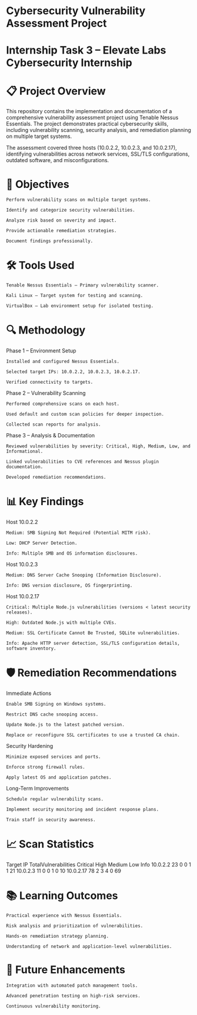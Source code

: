 # Cybersecurity Vulnerability Assessment Project

# Internship Task 3 – Elevate Labs Cybersecurity Internship
# 📋 Project Overview

This repository contains the implementation and documentation of a comprehensive vulnerability assessment project using Tenable Nessus Essentials. The project demonstrates practical cybersecurity skills, including vulnerability scanning, security analysis, and remediation planning on multiple target systems.

The assessment covered three hosts (10.0.2.2, 10.0.2.3, and 10.0.2.17), identifying vulnerabilities across network services, SSL/TLS configurations, outdated software, and misconfigurations.

# 🎯 Objectives

    Perform vulnerability scans on multiple target systems.

    Identify and categorize security vulnerabilities.

    Analyze risk based on severity and impact.

    Provide actionable remediation strategies.

    Document findings professionally.

# 🛠️ Tools Used

    Tenable Nessus Essentials – Primary vulnerability scanner.

    Kali Linux – Target system for testing and scanning.

    VirtualBox – Lab environment setup for isolated testing.

# 🔍 Methodology
Phase 1 – Environment Setup

    Installed and configured Nessus Essentials.

    Selected target IPs: 10.0.2.2, 10.0.2.3, 10.0.2.17.

    Verified connectivity to targets.

Phase 2 – Vulnerability Scanning

    Performed comprehensive scans on each host.

    Used default and custom scan policies for deeper inspection.

    Collected scan reports for analysis.

Phase 3 – Analysis & Documentation

    Reviewed vulnerabilities by severity: Critical, High, Medium, Low, and Informational.

    Linked vulnerabilities to CVE references and Nessus plugin documentation.

    Developed remediation recommendations.


 # 📊 Key Findings
Host 10.0.2.2

    Medium: SMB Signing Not Required (Potential MITM risk).

    Low: DHCP Server Detection.

    Info: Multiple SMB and OS information disclosures.

Host 10.0.2.3

    Medium: DNS Server Cache Snooping (Information Disclosure).

    Info: DNS version disclosure, OS fingerprinting.

Host 10.0.2.17

    Critical: Multiple Node.js vulnerabilities (versions < latest security releases).

    High: Outdated Node.js with multiple CVEs.

    Medium: SSL Certificate Cannot Be Trusted, SQLite vulnerabilities.

    Info: Apache HTTP server detection, SSL/TLS configuration details, software inventory.

# 🛡️ Remediation Recommendations
Immediate Actions

    Enable SMB Signing on Windows systems.

    Restrict DNS cache snooping access.

    Update Node.js to the latest patched version.

    Replace or reconfigure SSL certificates to use a trusted CA chain.

Security Hardening

    Minimize exposed services and ports.

    Enforce strong firewall rules.

    Apply latest OS and application patches.

Long-Term Improvements

    Schedule regular vulnerability scans.

    Implement security monitoring and incident response plans.

    Train staff in security awareness.

# 📈 Scan Statistics
Target IP	   TotalVulnerabilities	  Critical	  High	  Medium	  Low	    Info
10.0.2.2	         23	                0	         0        1	       1	     21
10.0.2.3	         11	                0	         0	      1    	   0       10
10.0.2.17	         78	                2	         3  	    4	       0	     69

# 📚 Learning Outcomes

    Practical experience with Nessus Essentials.

    Risk analysis and prioritization of vulnerabilities.

    Hands-on remediation strategy planning.

    Understanding of network and application-level vulnerabilities.

# 🚀 Future Enhancements

    Integration with automated patch management tools.

    Advanced penetration testing on high-risk services.

    Continuous vulnerability monitoring.
